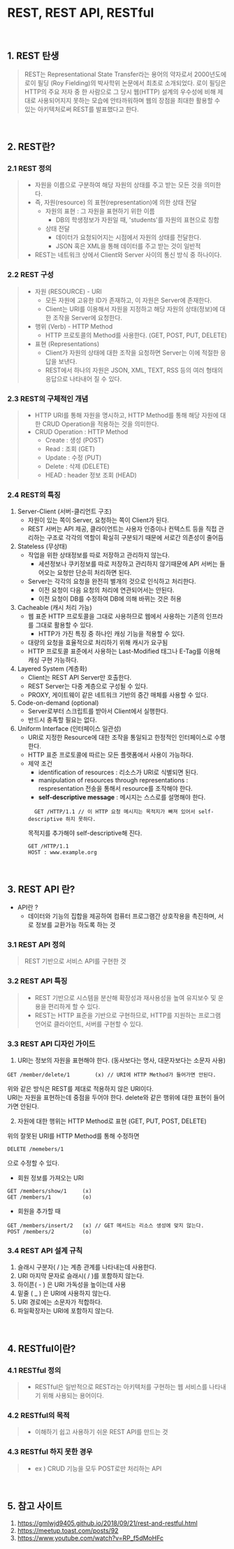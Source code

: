 # REST, REST API, RESTful

<br>

## 1. REST 탄생 
> REST는 Representational State Transfer라는 용어의 약자로서 2000년도에 로이 필딩 (Roy Fielding)의 박사학위 논문에서 최초로 소개되었다. 로이 필딩은 HTTP의 주요 저자 중 한 사람으로 그 당시 웹(HTTP) 설계의 우수성에 비해 제대로 사용되어지지 못하는 모습에 안타까워하며 웹의 장점을 최대한 활용할 수 있는 아키텍처로써 REST를 발표했다고 한다.

<br>

## 2. REST란? 

### 2.1 REST 정의 
> - 자원을 이름으로 구분하여 해당 자원의 상태를 주고 받는 모든 것을 의미한다. 
> - 즉, 자원(resource) 의 표현(representation)에 의한 상태 전달 
>   - 자원의 표현 : 그 자원을 표현하기 위한 이름 
>     - DB의 학생정보가 자원일 때, 'students'를 자원의 표현으로 칭함 
>   - 상태 전달 
>     - 데이터가 요청되어지는 시점에서 자원의 상태를 전달한다.
>     - JSON 혹은 XML을 통해 데이터를 주고 받는 것이 일반적 
> - REST는 네트워크 상에서 Client와 Server 사이의 통신 방식 중 하나이다. 

### 2.2 REST 구성 
> - 자원 (RESOURCE) - URI
>   - 모든 자원에 고유한 ID가 존재하고, 이 자원은 Server에 존재한다. 
>   - Client는 URI를 이용해서 자원을 지정하고 해당 자원의 상태(정보)에 대한 조작을 Server에 요청한다.  
> - 행위 (Verb) - HTTP Method
>   - HTTP 프로토콜의 Method를 사용한다. (GET, POST, PUT, DELETE)  
> - 표현 (Representations) 
>   - Client가 자원의 상태에 대한 조작을 요청하면 Server는 이에 적절한 응답을 보낸다. 
>   - REST에서 하나의 자원은 JSON, XML, TEXT, RSS 등의 여러 형태의 응답으로 나타내어 질 수 있다. 

### 2.3 REST의 구체적인 개념 
> - HTTP URI를 통해 자원을 명시하고, HTTP Method를 통해 해당 자원에 대한 CRUD Operation을 적용하는 것을 의미한다. <br>
> - CRUD Operation : HTTP Method 
>   - Create : 생성 (POST) 
>   - Read : 조회 (GET) 
>   - Update : 수정 (PUT) 
>   - Delete : 삭제 (DELETE)
>   - HEAD : header 정보 조회 (HEAD) 

### 2.4 REST의 특징 

1. Server-Client (서버-클리언트 구조) 
   - 자원이 있는 쪽이 Server, 요청하는 쪽이 Client가 된다. 
   - REST 서버는 API 제공, 클라이언트는 사용자 인증이나 컨텍스트 등을 직접 관리하는 구조로 각각의 역할이 확실히 구분되기 때문에 서로간 의존성이 줄어듬 
2. Stateless (무상태)
   - 작업을 위한 상태정보를 따로 저장하고 관리하지 않는다. 
      - 세션정보나 쿠키정보를 따로 저장하고 관리하지 않기때문에 API 서버는 들어오는 요청만 단순히 처리하면 된다. 
   - Server는 각각의 요청을 완전히 별개의 것으로 인식하고 처리한다. 
     - 이전 요청이 다음 요청의 처리에 연관되어서는 안된다. 
     - 이전 요청이 DB를 수정하여 DB에 의해 바뀌는 것은 허용 
3. Cacheable (캐시 처리 가능)
    - 웹 표준 HTTP 프로토콜을 그대로 사용하므로 웹에서 사용하는 기존의 인프라를 그대로 활용할 수 있다. 
      - HTTP가 가진 특징 중 하나인 캐싱 기능을 적용할 수 있다. 
    - 대량의 요청을 효율적으로 처리하기 위해 캐시가 요구됨 
    - HTTP 프로토콜 표준에서 사용하는 Last-Modified 태그나 E-Tag를 이용해 캐싱 구현 가능하다. 
4. Layered System (계층화) 
    - Client는 REST API Server만 호출한다. 
    - REST Server는 다중 계층으로 구성될 수 있다. 
    - PROXY, 게이트웨이 같은 네트워크 기반의 중간 매체를 사용할 수 있다.
5. Code-on-demand (optional) 
    - Server로부터 스크립트를 받아서 Client에서 실행한다.
    - 반드시 충족할 필요는 없다. 
6. Uniform Interface (인터페이스 일관성) 
    - URI로 지정한 Resource에 대한 조작을 통일되고 한정적인 인터페이스로 수행한다. 
    - HTTP 표준 프로토콜에 따르는 모든 플랫폼에서 사용이 가능하다. 
    - 제약 조건 
      - identification of resources : 리소스가 URI로 식별되면 된다.
      - manipulation of resources through representations : respresentation 전송을 통해서 resource를 조작해야 한다. 
      - <b>self-descriptive message</b> : 메시지는 스스로를 설명해야 한다. 
      ```
        GET /HTTP/1.1 // 이 HTTP 요청 메시지는 목적지가 빠져 있어서 self-descriptive 하지 못하다. 
      ```
      목적지를 추가해야 self-descriptive해 진다. 
      ```
      GET /HTTP/1.1
      HOST : www.example.org
      ```


<br>

## 3. REST API 란? 

- API란 ?
    -  데이터와 기능의 집합을 제공하여 컴퓨터 프로그램간 상호작용을 촉진하며, 서로 정보를 교환가능 하도록 하는 것

### 3.1 REST API 정의 
> REST 기반으로 서비스 API를 구현한 것 

### 3.2 REST API 특징 
> - REST 기반으로 시스템을 분산해 확장성과 재사용성을 높여 유지보수 및 운용을 편리하게 할 수 있다. 
> - REST는 HTTP 표준을 기반으로 구현하므로, HTTP를 지원하는 프로그램 언어로 클라이언트, 서버를 구현할 수 있다. 

### 3.3 REST API 디자인 가이드 

1. URI는 정보의 자원을 표현해야 한다. (동사보다는 명사, 대문자보다는 소문자 사용) 
```
GET /member/delete/1        (x) // URI에 HTTP Method가 들어가면 안된다. 
```
위와 같은 방식은 REST를 제대로 적용하지 않은 URI이다. <br>
URI는 자원을 표현하는데 중점을 두어야 한다. delete와 같은 행위에 대한 표현이 들어가면 안된다. 

2. 자원에 대한 행위는 HTTP Method로 표현  (GET, PUT, POST, DELETE)

위의 잘못된 URI를 HTTP Method를 통해 수정하면 
```
DELETE /memebers/1 
```
으로 수정할 수 있다. 

- 회원 정보를 가져오는 URI 
```
GET /members/show/1     (x)
GET /members/1          (o)
```
- 회원을 추가할 때 
```
GET /members/insert/2   (x) // GET 메서드는 리소스 생성에 맞지 않는다. 
POST /members/2         (o)
```

### 3.4 REST API 설계 규칙 
1. 슬래시 구분자( / )는 계층 관계를 나타내는데 사용한다. 
2. URI 마지막 문자로 슬래시( / )를 포함하지 않는다. 
3. 하이픈( - ) 은 URI 가독성을 높이는데 사용 
4. 밑줄 ( _ ) 은 URI에 사용하지 않는다. 
5. URI 경로에는 소문자가 적합하다. 
6. 파일확장자는 URI에 포함하지 않는다. 

<br>

## 4. RESTful이란? 

### 4.1 RESTful 정의 
> - RESTful은 일반적으로 REST라는 아키텍처를 구현하는 웹 서비스를 나타내기 위해 사용되는 용어이다. 

### 4.2 RESTful의 목적 
> - 이해하기 쉽고 사용하기 쉬운 REST API를 만드는 것 

### 4.3 RESTful 하지 못한 경우
> - ex ) CRUD 기능을 모두 POST로만 처리하는 API  


<br>

## 5. 참고 사이트 
1. https://gmlwjd9405.github.io/2018/09/21/rest-and-restful.html
2. https://meetup.toast.com/posts/92
3. https://www.youtube.com/watch?v=RP_f5dMoHFc